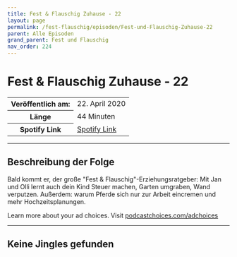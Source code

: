 ```yaml
---
title: Fest & Flauschig Zuhause - 22
layout: page
permalink: /fest-flauschig/episoden/Fest-und-Flauschig-Zuhause-22
parent: Alle Episoden
grand_parent: Fest und Flauschig
nav_order: 224
---
```


# Fest & Flauschig Zuhause - 22
<table class="resp-table dcf-table dcf-table-responsive dcf-table-bordered dcf-table-striped dcf-w-100%">
                    <tbody>
                        <tr>
                            <th scope="row">Veröffentlich am:</th>
                            <td data-label="Veröffentlich am:">22. April 2020</td>
                        </tr>
                        <tr>
                            <th scope="row">Länge </th>
                            <td data-label="Länge ">44 Minuten</td>
                        </tr><tr>
                                <th scope="row">Spotify Link</th>
                                <td data-label="Spotify Link"><a href="https://open.spotify.com/episode/49AptAIzVNsEdXHd6r44n5">Spotify Link</a></td>
                            </tr></tbody>
                </table>

***

## Beschreibung der Folge

<div>
<p>Bald kommt er, der große "Fest &amp; Flauschig"-Erziehungsratgeber: Mit Jan und Olli lernt auch dein Kind Steuer machen, Garten umgraben, Wand verputzen. Außerdem: warum Pferde sich nur zur Arbeit eincremen und mehr Hochzeitsplanungen.</p><p> </p><p>Learn more about your ad choices. Visit <a href="https://podcastchoices.com/adchoices">podcastchoices.com/adchoices</a></p>  
</div>

***

## Keine Jingles gefunden